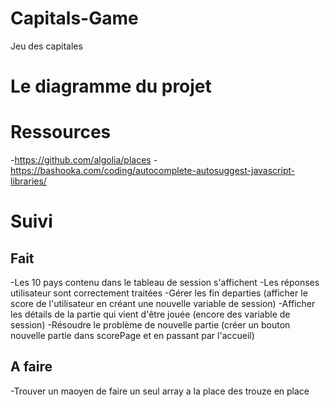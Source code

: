 # Capitals-Game
Jeu des capitales


# Le diagramme du projet

# Ressources
-https://github.com/algolia/places
-https://bashooka.com/coding/autocomplete-autosuggest-javascript-libraries/

# Suivi

## Fait
-Les 10 pays contenu dans le tableau de session s'affichent
-Les réponses utilisateur sont correctement traitées
-Gérer les fin departies (afficher le score de l'utilisateur en créant une nouvelle variable de session)
-Afficher  les détails de la partie qui vient d'être jouée (encore des variable de session)
-Résoudre le problème de nouvelle partie (créer un bouton nouvelle partie dans scorePage et en passant par l'accueil)

## A faire
-Trouver un maoyen de faire un seul array a la place des trouze en place
